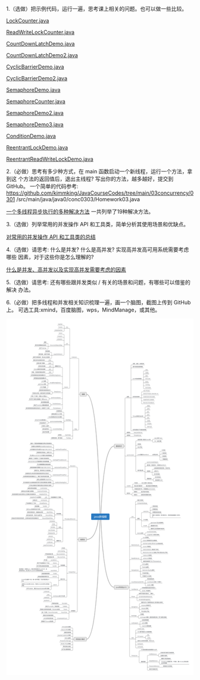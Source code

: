 1.（选做）把示例代码，运行一遍，思考课上相关的问题。也可以做一些比较。

[LockCounter.java](../../../src/main/java/com/dhb/gts/javacourse/week4/LockCounter.java)

[ReadWriteLockCounter.java](../../../src/main/java/com/dhb/gts/javacourse/week4/ReadWriteLockCounter.java)

[CountDownLatchDemo.java](../../../src/main/java/com/dhb/gts/javacourse/week4/CountDownLatchDemo.java)

[CountDownLatchDemo2.java](../../../src/main/java/com/dhb/gts/javacourse/week4/CountDownLatchDemo2.java)

[CyclicBarrierDemo.java](../../../src/main/java/com/dhb/gts/javacourse/week4/CyclicBarrierDemo.java)

[CyclicBarrierDemo2.java](../../../src/main/java/com/dhb/gts/javacourse/week4/CyclicBarrierDemo2.java)

[SemaphoreDemo.java](../../../src/main/java/com/dhb/gts/javacourse/week4/SemaphoreDemo.java)

[SemaphoreCounter.java](../../../src/main/java/com/dhb/gts/javacourse/week4/SemaphoreCounter.java)

[SemaphoreDemo2.java](../../../src/main/java/com/dhb/gts/javacourse/week4/SemaphoreDemo2.java)

[SemaphoreDemo3.java](../../../src/main/java/com/dhb/gts/javacourse/week4/SemaphoreDemo3.java)

[ConditionDemo.java](../../../src/main/java/com/dhb/gts/javacourse/week4/ConditionDemo.java)

[ReentrantLockDemo.java](../../../src/main/java/com/dhb/gts/javacourse/week4/ReentrantLockDemo.java)

[ReentrantReadWriteLockDemo.java](../../../src/main/java/com/dhb/gts/javacourse/week4/ReentrantReadWriteLockDemo.java)

2.（必做）思考有多少种方式，在 main 函数启动一个新线程，运行一个方法，拿到这
个方法的返回值后，退出主线程? 写出你的方法，越多越好，提交到 GitHub。
一个简单的代码参考:  https://github.com/kimmking/JavaCourseCodes/tree/main/03concurrency/0301 /src/main/java/java0/conc0303/Homework03.java

[一个多线程异步执行的多种解决方法](一个多线程异步执行的多种解决方法.md)
一共列举了19种解决方法。

3.（选做）列举常用的并发操作 API 和工具类，简单分析其使用场景和优缺点。

[对常用的并发操作 API 和工具类的总结](对常用的并发操作%20API%20和工具类的总结.md)

4.（选做）请思考: 什么是并发? 什么是高并发? 实现高并发高可用系统需要考虑哪些 因素，对于这些你是怎么理解的?

[什么是并发、高并发以及实现高并发需要考虑的因素](什么是并发、高并发以及实现高并发需要考虑的因素.md)

5.（选做）请思考: 还有哪些跟并发类似 / 有关的场景和问题，有哪些可以借鉴的解决 办法。

6.（必做）把多线程和并发相关知识梳理一遍，画一个脑图，截图上传到 GitHub 上。 可选工具:xmind，百度脑图，wps，MindManage，或其他。

![java多线程总结思维导图](../../images/java多线程总结思维导图.png)